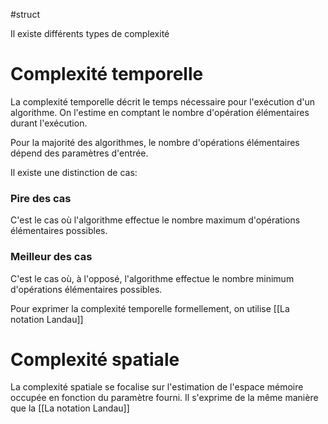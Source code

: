 #struct 

Il existe différents types de complexité

# Complexité temporelle
La complexité temporelle décrit le temps nécessaire pour l'exécution d'un algorithme. On l'estime en comptant le nombre d'opération élémentaires durant l'exécution.

Pour la majorité des algorithmes, le nombre d'opérations élémentaires dépend des paramètres d'entrée. 

Il existe une distinction de cas:
### Pire des cas
C'est le cas où l'algorithme effectue le nombre maximum d'opérations élémentaires possibles.

### Meilleur des cas
C'est le cas où, à l'opposé, l'algorithme effectue le nombre minimum d'opérations élémentaires possibles.

Pour exprimer la complexité temporelle formellement, on utilise [[La notation Landau]]

# Complexité spatiale
La complexité spatiale se focalise sur l'estimation de l'espace mémoire occupée en fonction du paramètre fourni.
Il s'exprime de la même manière que la [[La notation Landau]]



